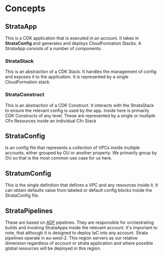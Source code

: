 # Concepts 

## StrataApp
This is a CDK application that is executed in an account. It takes in **StrataConfig** and generates and deploys CloudFormation Stacks. 
A StrataApp consists of a number of components:
### StrataStack 
This is an abstraction of a CDK Stack. It handles the management of config and exposes it to the application. It is represented by a single CloudFormation stack. 

### StrataConstruct
This is an abstraction of a CDK Construct. It interacts with the StrataStack to ensure the relevant config is used by the app. Inside here is primarily CDK Constructs of any level.  These are represented by a single or multiple CFn Resources inside an individual Cfn Stack

## StrataConfig
Is an config file that represents a collection of VPCs inside multiple accounts, either grouped by OU or another property. We primarily group by OU so that is the most common use case for us here. 

## StratumConfig
This is the single definition that defines a VPC and any resources inside it. It can obtain defaults value from labeled or default config blocks inside the StrataConfig file. 

## StrataPipelines
These are based on [ADF](../adf/understanding-adf.md) pipelines. They are responsible for orchestrating builds and invoking StrataApps inside the relevant account. 
It's important to note, that although it is designed to deploy IaC into any account. Strata pipelines operate in eu-west-2. This region servers as our relative dimension regardless of account or strata application and where possible global resources will be deployed in this region. 

